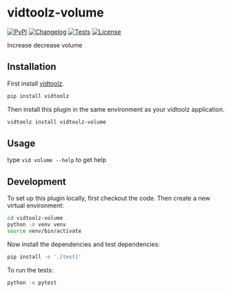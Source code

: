 # vidtoolz-volume

[![PyPI](https://img.shields.io/pypi/v/vidtoolz-volume.svg)](https://pypi.org/project/vidtoolz-volume/)
[![Changelog](https://img.shields.io/github/v/release/sukhbinder/vidtoolz-volume?include_prereleases&label=changelog)](https://github.com/sukhbinder/vidtoolz-volume/releases)
[![Tests](https://github.com/sukhbinder/vidtoolz-volume/workflows/Test/badge.svg)](https://github.com/sukhbinder/vidtoolz-volume/actions?query=workflow%3ATest)
[![License](https://img.shields.io/badge/license-Apache%202.0-blue.svg)](https://github.com/sukhbinder/vidtoolz-volume/blob/main/LICENSE)

Increase decrease volume

## Installation

First install [vidtoolz](https://github.com/sukhbinder/vidtoolz).

```bash
pip install vidtoolz
```

Then install this plugin in the same environment as your vidtoolz application.

```bash
vidtoolz install vidtoolz-volume
```
## Usage

type ``vid volume --help`` to get help



## Development

To set up this plugin locally, first checkout the code. Then create a new virtual environment:
```bash
cd vidtoolz-volume
python -m venv venv
source venv/bin/activate
```
Now install the dependencies and test dependencies:
```bash
pip install -e '.[test]'
```
To run the tests:
```bash
python -m pytest
```
